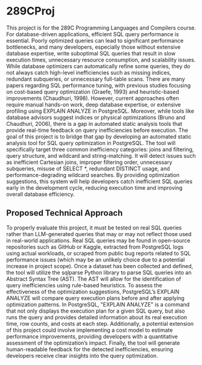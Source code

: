 # 289CProj
This project is for the 289C Programming Languages and Compilers course.
For database-driven applications, efficient SQL query performance is essential. Poorly optimized queries can lead to significant performance bottlenecks, and many developers, especially those without extensive database expertise, write suboptimal SQL queries that result in slow execution times, unnecessary resource consumption, and scalability issues. While database optimizers can automatically refine some queries, they do not always catch high-level inefficiencies such as missing indices, redundant subqueries, or unnecessary full-table scans. 
There are many papers regarding SQL performance tuning, with previous studies focusing on cost-based query optimization (Graefe, 1993) and heuristic-based improvements (Chaudhuri, 1998). However, current approaches often require manual hands-on work, deep database expertise, or extensive profiling using EXPLAIN ANALYZE in PostgreSQL. Moreover, while tools like database advisors suggest indices or physical optimizations (Bruno and Chaudhuri, 2006), there is a gap in automated static analysis tools that provide real-time feedback on query inefficiencies before execution. 
The goal of this project is to bridge that gap by developing an automated static analysis tool for SQL query optimization in PostgreSQL. The tool will specifically target three common inefficiency categories: joins and filtering, query structure, and wildcard and string-matching. It will detect issues such as inefficient Cartesian joins, improper filtering order, unnecessary subqueries, misuse of SELECT *, redundant DISTINCT usage, and performance-degrading wildcard searches. By providing optimization suggestions, this system will help developers catch inefficient SQL queries early in the development cycle, reducing execution time and improving overall database efficiency. 
## Proposed Technical Approach
To properly evaluate this project, it must be tested on real SQL queries rather than LLM-generated queries that may or may not reflect those used in real-world applications. Real SQL queries may be found in open-source repositories such as GitHub or Kaggle, extracted from PostgreSQL logs using actual workloads, or scraped from public bug reports related to SQL performance issues (which may be an unlikely choice due to a potential increase in project scope). Once a dataset has been collected and defined, the tool will utilize the sqlparse Python library to parse SQL queries into an Abstract Syntax Tree (AST). The AST will allow for the identification of query inefficiencies using rule-based heuristics. 
To assess the effectiveness of the optimization suggestions, PostgreSQL’s EXPLAIN ANALYZE will compare query execution plans before and after applying optimization patterns. In PostgreSQL, "EXPLAIN ANALYZE" is a command that not only displays the execution plan for a given SQL query, but also runs the query and provides detailed information about its real execution time, row counts, and costs at each step. Additionally, a potential extension of this project could involve implementing a cost model to estimate performance improvements, providing developers with a quantitative assessment of the optimization’s impact. Finally, the tool will generate human-readable feedback for the detected inefficiencies, ensuring developers receive clear insights into the query optimization.
